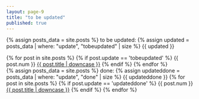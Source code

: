```yaml
---
layout: page-9
title: "to be updated"
published: true
---
```


{% assign posts_data = site.posts %}
to be updated: {% assign updated = posts_data | where: "update", "tobeupdated" | size %} {{ updated }}

{% for post in site.posts %}
{% if post.update == 'tobeupdated' %}
{{ post.num }} <a href="{{ post.url }}">{{ post.title | downcase }}</a>
{% endif %}
{% endfor %}
<br />
{% assign posts_data = site.posts %}
done: {% assign updateddone = posts_data | where: "update", "done" | size %} {{ updateddone }}
{% for post in site.posts %}
{% if post.update == 'updateddone' %}
{{ post.num }} <a href="{{ post.url }}">{{ post.title | downcase }}</a>
{% endif %}
{% endfor %}
